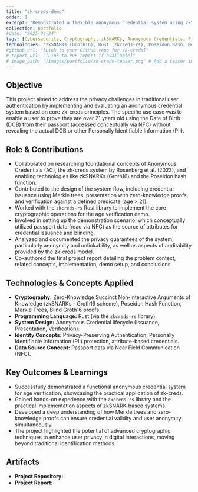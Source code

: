 ```yaml
---
title: "zk-creds-demo"
order: 1
excerpt: "Demonstrated a flexible anonymous credential system using zkSNARKs (Groth16, Poseidon hash) and the zkcreds-rs library for privacy-preserving verification of attributes such as age on passport data."
collection: portfolio
#date: "2025-04-24"
tags: [Cybersecurity, Cryptography, zkSNARKs, Anonymous Credentials, Privacy, Rust, Zero-Knowledge Proofs, Identity Management] 
technologies: "zkSNARKs (Groth16), Rust (zkcreds-rs), Poseidon Hash, Merkle Trees, NFC (concept)"
#github_url: "[Link to your GitHub repo for zk-creds]"
# report_url: "[Link to PDF report if available]"
# image_path: "/images/portfolio/zk-creds-teaser.png" # Add a teaser image
---
```


## Objective
This project aimed to address the privacy challenges in traditional user authentication by implementing and evaluating an anonymous credential system based on core zk-creds principles. The specific use case was to enable a user to prove they are over 21 years old using the Date of Birth (DOB) from their passport (accessed conceptually via NFC) without revealing the actual DOB or other Personally Identifiable Information (PII).

## Role & Contributions
* Collaborated on researching foundational concepts of Anonymous Credentials (AC), the zk-creds system by Rosenberg et al. (2023), and enabling technologies like zkSNARKs (Groth16) and the Poseidon hash function.
* Contributed to the design of the system flow, including credential issuance using Merkle trees, presentation with zero-knowledge proofs, and verification against a defined predicate (age > 21).
* Worked with the `zkcreds-rs` Rust library to implement the core cryptographic operations for the age verification demo.
* Involved in setting up the demonstration scenario, which conceptually utilized passport data (read via NFC) as the source of attributes for credential issuance and blinding.
* Analyzed and documented the privacy guarantees of the system, particularly anonymity and unlinkability, as well as aspects of auditability provided by the zk-creds model.
* Co-authored the final project report detailing the problem context, related concepts, implementation, demo setup, and conclusions.

## Technologies & Concepts Applied
* **Cryptography:** Zero-Knowledge Succinct Non-interactive Arguments of Knowledge (zkSNARKs - Groth16 scheme), Poseidon Hash Function, Merkle Trees, Blind Groth16 proofs.
* **Programming Language:** Rust (via the `zkcreds-rs` library).
* **System Design:** Anonymous Credential lifecycle (Issuance, Presentation, Verification).
* **Identity Concepts:** Privacy-Preserving Authentication, Personally Identifiable Information (PII) protection, attribute-based credentials.
* **Data Source Concept:** Passport data via Near Field Communication (NFC).

## Key Outcomes & Learnings
* Successfully demonstrated a functional anonymous credential system for age verification, showcasing the practical application of zk-creds.
* Gained hands-on experience with the `zkcreds-rs` library and the practical implementation aspects of zkSNARK-based systems.
* Developed a deep understanding of how Merkle trees and zero-knowledge proofs can ensure credential validity and user anonymity simultaneously.
* The project highlighted the potential of advanced cryptographic techniques to enhance user privacy in digital interactions, moving beyond traditional identification methods.

## Artifacts
* **Project Repository:**  
* **Project Report:**  
